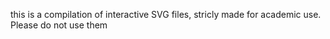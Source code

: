 this is a compilation of interactive SVG files, stricly made for academic use. Please do not use them
